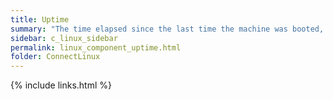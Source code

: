 ```yaml
---
title: Uptime
summary: "The time elapsed since the last time the machine was booted, measured in days and hours."
sidebar: c_linux_sidebar
permalink: linux_component_uptime.html
folder: ConnectLinux
---
```


{% include links.html %}
